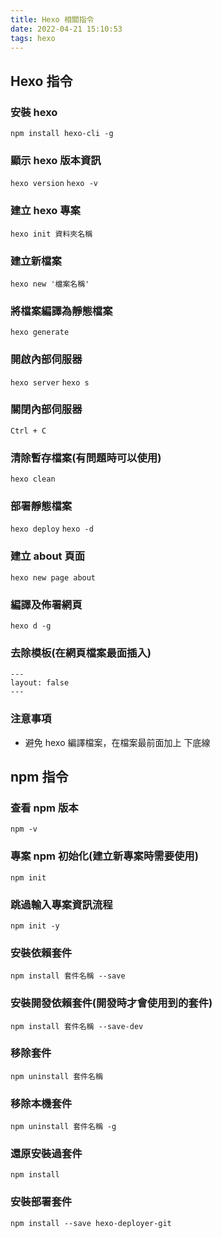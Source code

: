 ```yaml
---
title: Hexo 相關指令
date: 2022-04-21 15:10:53
tags: hexo
---
```


## Hexo 指令

### 安裝 hexo

`npm install hexo-cli -g`

### 顯示 hexo 版本資訊

`hexo version`
`hexo -v`
<!-- more -->

### 建立 hexo 專案

`hexo init 資料夾名稱`

### 建立新檔案

`hexo new '檔案名稱'`

### 將檔案編譯為靜態檔案

`hexo generate`

### 開啟內部伺服器

`hexo server`
`hexo s`

### 關閉內部伺服器

`Ctrl + C`

### 清除暫存檔案(有問題時可以使用)

`hexo clean`

### 部署靜態檔案

`hexo deploy`
`hexo -d`

### 建立 about 頁面

`hexo new page about`

### 編譯及佈署網頁

`hexo d -g`

### 去除模板(在網頁檔案最面插入)

```
---
layout: false
---
```

### 注意事項

- 避免 hexo 編譯檔案，在檔案最前面加上 下底線

## npm 指令

### 查看 npm 版本

`npm -v`

### 專案 npm 初始化(建立新專案時需要使用)

`npm init`

### 跳過輸入專案資訊流程

`npm init -y`

### 安裝依賴套件

`npm install 套件名稱 --save`

### 安裝開發依賴套件(開發時才會使用到的套件)

`npm install 套件名稱 --save-dev`

### 移除套件

`npm uninstall 套件名稱`

### 移除本機套件

`npm uninstall 套件名稱 -g`

### 還原安裝過套件

`npm install`

### 安裝部署套件

`npm install --save hexo-deployer-git`